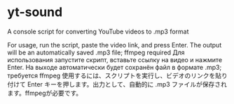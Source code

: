 # yt-sound
A console script for converting YouTube videos to .mp3 format

For usage, run the script, paste the video link, and press Enter. The output will be an automatically saved .mp3 file; ffmpeg required
Для использования запустите скрипт, вставьте ссылку на видео и нажмите Enter. На выходе автоматически будет сохранён файл в формате .mp3; требуется ffmpeg
使用するには、スクリプトを実行し、ビデオのリンクを貼り付けて Enter キーを押します。出力として、自動的に .mp3 ファイルが保存されます。ffmpegが必要です。
